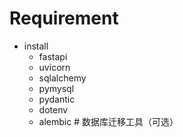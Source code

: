 

# Requirement
- install 
    - fastapi
    - uvicorn
    - sqlalchemy
    - pymysql
    - pydantic
    - dotenv
    - alembic  # 数据库迁移工具（可选）